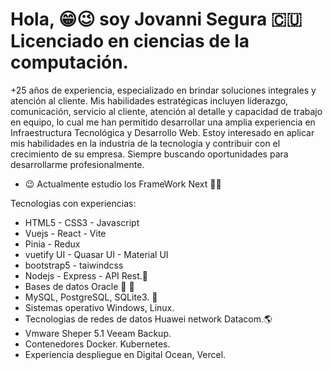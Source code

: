 # Hola,  😁😉 soy Jovanni Segura 🇨🇺 Licenciado en ciencias de la computación.
+25 años de experiencia, especializado en brindar soluciones integrales y atención al cliente. Mis habilidades estratégicas incluyen liderazgo, comunicación, servicio al cliente, atención al detalle y capacidad de trabajo en equipo, lo cual me han permitido desarrollar una amplia experiencia en Infraestructura Tecnológica y Desarrollo Web. Estoy interesado en aplicar mis habilidades en la industria de la tecnología y contribuir con el crecimiento de su empresa. Siempre buscando oportunidades para desarrollarme profesionalmente.

- 😉 Actualmente estudio los FrameWork  Next 💪💯

Tecnologias con experiencias:

- HTML5 - CSS3 - Javascript
- Vuejs - React - Vite
- Pinia - Redux 
- vuetify UI - Quasar UI - Material UI
- bootstrap5 - taiwindcss 
- Nodejs - Express - API Rest.💪
- Bases de datos Oracle 💪 💯
- MySQL, PostgreSQL, SQLite3. 💪
- Sistemas operativo Windows, Linux.
- Tecnologias de redes de datos Huawei network Datacom.🌎
- Vmware Sheper 5.1 Veeam Backup.
- Contenedores Docker. Kubernetes.
- Experiencia despliegue en Digital Ocean, Vercel.

